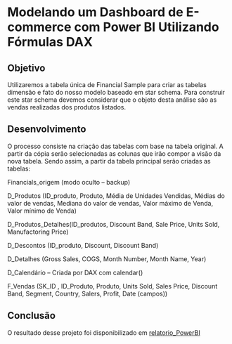 # Modelando um Dashboard de E-commerce com Power BI Utilizando Fórmulas DAX

## Objetivo

Utilizaremos a tabela única de Financial Sample para criar as tabelas dimensão e fato do nosso modelo baseado em star schema. Para construir este star schema devemos considerar que o objeto desta análise são as vendas realizadas dos produtos listados.


## Desenvolvimento

O processo consiste na criação das tabelas com base na tabela original. A partir da cópia serão selecionadas as colunas que irão compor a visão da nova tabela. Sendo assim, a partir da tabela principal serão criadas as tabelas:

Financials_origem (modo oculto – backup)

D_Produtos (ID_produto, Produto, Média de Unidades Vendidas, Médias do valor de vendas, Mediana do valor de vendas, Valor máximo de Venda, Valor mínimo de Venda)

D_Produtos_Detalhes(ID_produtos, Discount Band, Sale Price, Units Sold, Manufactoring Price)

D_Descontos (ID_produto, Discount, Discount Band)

D_Detalhes (Gross Sales, COGS, Month Number, Month Name, Year)

D_Calendário – Criada por DAX com calendar()

F_Vendas (SK_ID , ID_Produto, Produto, Units Sold, Sales Price, Discount Band, Segment, Country, Salers, Profit, Date (campos))

## Conclusão

O resultado desse projeto foi disponibilizado em [relatorio_PowerBI](Desafio_Modelando_Dashboard_Formula_DAX.pbix)